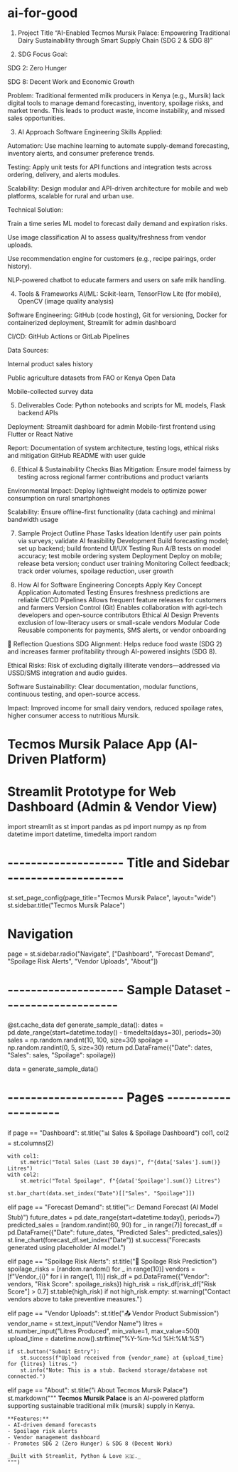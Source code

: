 # ai-for-good
1. Project Title
“AI-Enabled Tecmos Mursik Palace: Empowering Traditional Dairy Sustainability through Smart Supply Chain (SDG 2 & SDG 8)”

2. SDG Focus
Goal:

SDG 2: Zero Hunger

SDG 8: Decent Work and Economic Growth

Problem:
Traditional fermented milk producers in Kenya (e.g., Mursik) lack digital tools to manage demand forecasting, inventory, spoilage risks, and market trends. This leads to product waste, income instability, and missed sales opportunities.

3. AI Approach
Software Engineering Skills Applied:

Automation:
Use machine learning to automate supply-demand forecasting, inventory alerts, and consumer preference trends.

Testing:
Apply unit tests for API functions and integration tests across ordering, delivery, and alerts modules.

Scalability:
Design modular and API-driven architecture for mobile and web platforms, scalable for rural and urban use.

Technical Solution:

Train a time series ML model to forecast daily demand and expiration risks.

Use image classification AI to assess quality/freshness from vendor uploads.

Use recommendation engine for customers (e.g., recipe pairings, order history).

NLP-powered chatbot to educate farmers and users on safe milk handling.

4. Tools & Frameworks
AI/ML: Scikit-learn, TensorFlow Lite (for mobile), OpenCV (image quality analysis)

Software Engineering:
GitHub (code hosting), Git for versioning, Docker for containerized deployment, Streamlit for admin dashboard

CI/CD: GitHub Actions or GitLab Pipelines

Data Sources:

Internal product sales history

Public agriculture datasets from FAO or Kenya Open Data

Mobile-collected survey data

5. Deliverables
Code: Python notebooks and scripts for ML models, Flask backend APIs

Deployment:
Streamlit dashboard for admin
Mobile-first frontend using Flutter or React Native

Report:
Documentation of system architecture, testing logs, ethical risks and mitigation
GitHub README with user guide

6. Ethical & Sustainability Checks
Bias Mitigation: Ensure model fairness by testing across regional farmer contributions and product variants

Environmental Impact: Deploy lightweight models to optimize power consumption on rural smartphones

Scalability: Ensure offline-first functionality (data caching) and minimal bandwidth usage

7. Sample Project Outline
Phase	Tasks
Ideation	Identify user pain points via surveys; validate AI feasibility
Development	Build forecasting model; set up backend; build frontend UI/UX
Testing	Run A/B tests on model accuracy; test mobile ordering system
Deployment	Deploy on mobile; release beta version; conduct user training
Monitoring	Collect feedback; track order volumes, spoilage reduction, user growth

8. How AI for Software Engineering Concepts Apply
Key Concept	Application
Automated Testing	Ensures freshness predictions are reliable
CI/CD Pipelines	Allows frequent feature releases for customers and farmers
Version Control (Git)	Enables collaboration with agri-tech developers and open-source contributors
Ethical AI Design	Prevents exclusion of low-literacy users or small-scale vendors
Modular Code	Reusable components for payments, SMS alerts, or vendor onboarding

🌱 Reflection Questions
SDG Alignment: Helps reduce food waste (SDG 2) and increases farmer profitability through AI-powered insights (SDG 8).

Ethical Risks: Risk of excluding digitally illiterate vendors—addressed via USSD/SMS integration and audio guides.

Software Sustainability: Clear documentation, modular functions, continuous testing, and open-source access.

Impact: Improved income for small dairy vendors, reduced spoilage rates, higher consumer access to nutritious Mursik.

# Tecmos Mursik Palace App (AI-Driven Platform)
# Streamlit Prototype for Web Dashboard (Admin & Vendor View)

import streamlit as st
import pandas as pd
import numpy as np
from datetime import datetime, timedelta
import random

# -------------------- Title and Sidebar --------------------
st.set_page_config(page_title="Tecmos Mursik Palace", layout="wide")
st.sidebar.title("Tecmos Mursik Palace")

# Navigation
page = st.sidebar.radio("Navigate", ["Dashboard", "Forecast Demand", "Spoilage Risk Alerts", "Vendor Uploads", "About"])

# -------------------- Sample Dataset --------------------
@st.cache_data
def generate_sample_data():
    dates = pd.date_range(start=datetime.today() - timedelta(days=30), periods=30)
    sales = np.random.randint(10, 100, size=30)
    spoilage = np.random.randint(0, 5, size=30)
    return pd.DataFrame({"Date": dates, "Sales": sales, "Spoilage": spoilage})

data = generate_sample_data()

# -------------------- Pages --------------------
if page == "Dashboard":
    st.title("📊 Sales & Spoilage Dashboard")
    col1, col2 = st.columns(2)

    with col1:
        st.metric("Total Sales (Last 30 days)", f"{data['Sales'].sum()} Litres")
    with col2:
        st.metric("Total Spoilage", f"{data['Spoilage'].sum()} Litres")

    st.bar_chart(data.set_index("Date")[["Sales", "Spoilage"]])

elif page == "Forecast Demand":
    st.title("📈 Demand Forecast (AI Model Stub)")
    future_dates = pd.date_range(start=datetime.today(), periods=7)
    predicted_sales = [random.randint(60, 90) for _ in range(7)]
    forecast_df = pd.DataFrame({"Date": future_dates, "Predicted Sales": predicted_sales})
    st.line_chart(forecast_df.set_index("Date"))
    st.success("Forecasts generated using placeholder AI model.")

elif page == "Spoilage Risk Alerts":
    st.title("🚨 Spoilage Risk Prediction")
    spoilage_risks = [random.random() for _ in range(10)]
    vendors = [f"Vendor_{i}" for i in range(1, 11)]
    risk_df = pd.DataFrame({"Vendor": vendors, "Risk Score": spoilage_risks})
    high_risk = risk_df[risk_df["Risk Score"] > 0.7]
    st.table(high_risk)
    if not high_risk.empty:
        st.warning("Contact vendors above to take preventive measures.")

elif page == "Vendor Uploads":
    st.title("📤 Vendor Product Submission")
    vendor_name = st.text_input("Vendor Name")
    litres = st.number_input("Litres Produced", min_value=1, max_value=500)
    upload_time = datetime.now().strftime("%Y-%m-%d %H:%M:%S")

    if st.button("Submit Entry"):
        st.success(f"Upload received from {vendor_name} at {upload_time} for {litres} litres.")
        st.info("Note: This is a stub. Backend storage/database not connected.")

elif page == "About":
    st.title("ℹ️ About Tecmos Mursik Palace")
    st.markdown("""
    **Tecmos Mursik Palace** is an AI-powered platform supporting sustainable traditional milk (mursik) supply in Kenya.

    **Features:**
    - AI-driven demand forecasts
    - Spoilage risk alerts
    - Vendor management dashboard
    - Promotes SDG 2 (Zero Hunger) & SDG 8 (Decent Work)

    _Built with Streamlit, Python & Love 🇰🇪._
    """)
